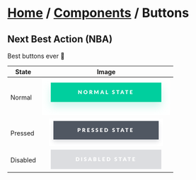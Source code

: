 # [Home](../../) / [Components](../) / Buttons

## Next Best Action (NBA)

Best buttons ever 💪

| State    |                Image                 |
| -------- | :----------------------------------: |
| Normal   |     ![nba-green](nba-green.png)      |
| Pressed  | ![nba-green](nba-green-pressed.png)  |
| Disabled | ![nba-green](nba-green-disabled.png) |

